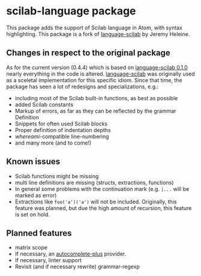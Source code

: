 # scilab-language package

This package adds the support of Scilab language in Atom, with syntax highlighting.
This package is a fork of [language-scilab](https://atom.io/packages/language-scilab) by Jeremy Heleine.

## Changes in respect to the original package
As for the current version (0.4.4) which is based on [language-scilab 0.1.0](https://github.com/JeremyHeleine/language-scilab/tree/f68888450e46ce23e1f8847b85cef49a31bf96fb) nearly everything in the code is altered. [language-scilab](https://atom.io/packages/language-scilab) was originally used as a sceletal implementation for this specific idiom. Since that time, the package has seen a lot of redesigns and specializations, e.g.:

  - including most of the Scilab built-in functions, as best as possible
  - added Scilab constants
  - Markup of errors, as far as they can be reflected by the grammar Definition
  - Snippets for often used Scilab blocks
  - Proper definition of indentation depths
  - *whereami*-compatible line-numbering
  - and many more (and to come!)

## Known issues
  - Scilab functions might be missing
  - multi line definitions are missing (structs, extractions, functions)
  - In general some problems with the continuation mark (e.g. `|...` will be marked as error)
  - Extractions like `foo('a')('a')` will not be included.
    Originally, this feature was planned, but due the high amount of recursion, this feature is set on hold.

## Planned features
  - matrix scope
  - If necessary, an [autocomplete-plus]() provider.
  - If necessary, linter support
  - Revisit (and if necessary rewrite) grammar-regexp
